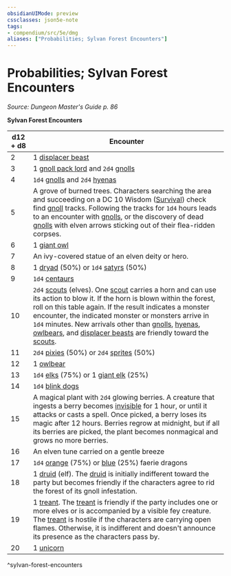 ```yaml
---
obsidianUIMode: preview
cssclasses: json5e-note
tags:
- compendium/src/5e/dmg
aliases: ["Probabilities; Sylvan Forest Encounters"]
---
```

# Probabilities; Sylvan Forest Encounters
*Source: Dungeon Master's Guide p. 86* 

**Sylvan Forest Encounters**

| d12 + d8 | Encounter |
|----------|-----------|
| 2 | 1 [displacer beast](/2-Mechanics/CLI/bestiary/monstrosity/displacer-beast.md) |
| 3 | 1 [gnoll pack lord](/2-Mechanics/CLI/bestiary/humanoid/gnoll-pack-lord.md) and `2d4` [gnolls](/2-Mechanics/CLI/bestiary/humanoid/gnoll.md) |
| 4 | `1d4` [gnolls](/2-Mechanics/CLI/bestiary/humanoid/gnoll.md) and `2d4` [hyenas](/2-Mechanics/CLI/bestiary/beast/hyena.md) |
| 5 | A grove of burned trees. Characters searching the area and succeeding on a DC 10 Wisdom ([Survival](/2-Mechanics/CLI/rules/skills.md#Survival)) check find [gnoll](/2-Mechanics/CLI/bestiary/humanoid/gnoll.md) tracks. Following the tracks for `1d4` hours leads to an encounter with [gnolls](/2-Mechanics/CLI/bestiary/humanoid/gnoll.md), or the discovery of dead [gnolls](/2-Mechanics/CLI/bestiary/humanoid/gnoll.md) with elven arrows sticking out of their flea-ridden corpses. |
| 6 | 1 [giant owl](/2-Mechanics/CLI/bestiary/beast/giant-owl.md) |
| 7 | An ivy-covered statue of an elven deity or hero. |
| 8 | 1 [dryad](/2-Mechanics/CLI/bestiary/fey/dryad.md) (50%) or `1d4` [satyrs](/2-Mechanics/CLI/bestiary/fey/satyr.md) (50%) |
| 9 | `1d4` [centaurs](/2-Mechanics/CLI/bestiary/monstrosity/centaur.md) |
| 10 | `2d4` [scouts](/2-Mechanics/CLI/bestiary/humanoid/scout.md) (elves). One [scout](/2-Mechanics/CLI/bestiary/humanoid/scout.md) carries a horn and can use its action to blow it. If the horn is blown within the forest, roll on this table again. If the result indicates a monster encounter, the indicated monster or monsters arrive in `1d4` minutes. New arrivals other than [gnolls](/2-Mechanics/CLI/bestiary/humanoid/gnoll.md), [hyenas](/2-Mechanics/CLI/bestiary/beast/hyena.md), [owlbears](/2-Mechanics/CLI/bestiary/monstrosity/owlbear.md), and [displacer beasts](/2-Mechanics/CLI/bestiary/monstrosity/displacer-beast.md) are friendly toward the [scouts](/2-Mechanics/CLI/bestiary/humanoid/scout.md). |
| 11 | `2d4` [pixies](/2-Mechanics/CLI/bestiary/fey/pixie.md) (50%) or `2d4` [sprites](/2-Mechanics/CLI/bestiary/fey/sprite.md) (50%) |
| 12 | 1 [owlbear](/2-Mechanics/CLI/bestiary/monstrosity/owlbear.md) |
| 13 | `1d4` [elks](/2-Mechanics/CLI/bestiary/beast/elk.md) (75%) or 1 [giant elk](/2-Mechanics/CLI/bestiary/beast/giant-elk.md) (25%) |
| 14 | `1d4` [blink dogs](/2-Mechanics/CLI/bestiary/fey/blink-dog.md) |
| 15 | A magical plant with `2d4` glowing berries. A creature that ingests a berry becomes [invisible](/2-Mechanics/CLI/rules/conditions.md#invisible) for 1 hour, or until it attacks or casts a spell. Once picked, a berry loses its magic after 12 hours. Berries regrow at midnight, but if all its berries are picked, the plant becomes nonmagical and grows no more berries. |
| 16 | An elven tune carried on a gentle breeze |
| 17 | `1d4` [orange](/2-Mechanics/CLI/bestiary/dragon/faerie-dragon-orange.md) (75%) or [blue](/2-Mechanics/CLI/bestiary/dragon/faerie-dragon-blue.md) (25%) faerie dragons |
| 18 | 1 [druid](/2-Mechanics/CLI/bestiary/humanoid/druid.md) (elf). The [druid](/2-Mechanics/CLI/bestiary/humanoid/druid.md) is initially indifferent toward the party but becomes friendly if the characters agree to rid the forest of its gnoll infestation. |
| 19 | 1 [treant](/2-Mechanics/CLI/bestiary/plant/treant.md). The [treant](/2-Mechanics/CLI/bestiary/plant/treant.md) is friendly if the party includes one or more elves or is accompanied by a visible fey creature. The [treant](/2-Mechanics/CLI/bestiary/plant/treant.md) is hostile if the characters are carrying open flames. Otherwise, it is indifferent and doesn't announce its presence as the characters pass by. |
| 20 | 1 [unicorn](/2-Mechanics/CLI/bestiary/celestial/unicorn.md) |
^sylvan-forest-encounters